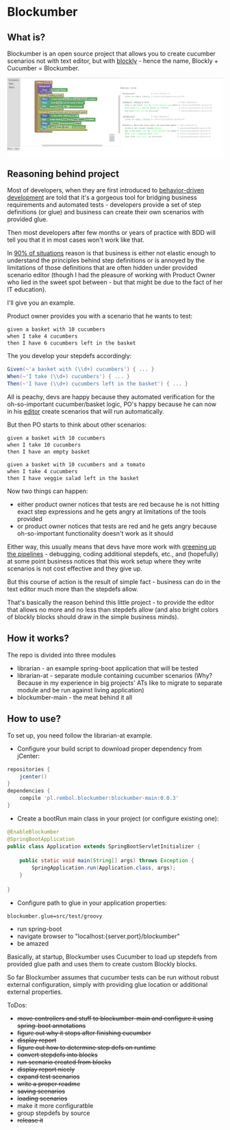 # Blockumber

## What is?

Blockumber is an open source project that allows you to create cucumber scenarios not with text editor, but with [blockly] - hence the name, Blockly + Cucumber = Blockumber.

![Alt text](/blockumber.png?raw=true "Blockumber in action")

## Reasoning behind project

Most of developers, when they are first introduced to [behavior-driven development] are told that it's a gorgeous tool for bridging business requirements and automated tests - developers provide a set of step definitions (or glue) and business can create their own scenarios with provided glue.

Then most developers after few months or years of practice with BDD will tell you that it in most cases won't work like that.

In [90% of situations] reason is that business is either not elastic enough to understand the principles behind step definitions or is annoyed by the limitations of those definitions that are often hidden under provided scenario editor (though I had the pleasure of working with Product Owner who lied in the sweet spot between - but that might be due to the fact of her IT education).

I'll give you an example.

Product owner provides you with a scenario that he wants to test:
```
given a basket with 10 cucumbers
when I take 4 cucumbers
then I have 6 cucumbers left in the basket
```

The you develop your stepdefs accordingly:
```groovy
Given(~'a basket with (\\d+) cucumbers') { ... }
When(~'I take (\\d+) cucumbers') { ... }
Then(~'I have (\\d+) cucumbers left in the basket') { ... }
```
All is peachy, devs are happy because they automated verification for the oh-so-important cucumber/basket logic, PO's happy because he can now in his [editor] create scenarios that will run automatically.

But then PO starts to think about other scenarios:
```
given a basket with 10 cucumbers
when I take 10 cucumbers
then I have an empty basket
```

```
given a basket with 10 cucumbers and a tomato
when I take 4 cucumbers
then I have veggie salad left in the basket
```

Now two things can happen:
* either product owner notices that tests are red because he is not hitting exact step expressions and he gets angry at limitations of the tools provided
* or product owner notices that tests are red and he gets angry because oh-so-important functionality doesn't work as it should

Either way, this usually means that devs have more work with [greening up the pipelines] - debugging, coding additional stepdefs, etc., and (hopefully) at some point business notices that this work setup where they write scenarios is not cost effective and they give up.

But this course of action is the result of simple fact - business can do in the text editor much more than the stepdefs allow.

That's basically the reason behind this little project - to provide the editor that allows no more and no less than stepdefs allow (and also bright colors of blockly blocks should draw in the simple business minds).

## How it works?

The repo is divided into three modules
* librarian - an example spring-boot application that will be tested
* librarian-at - separate module containing cucumber scenarios (Why? Because in my experience in big projects' ATs like to migrate to separate module and be run against living application)
* blockumber-main - the meat behind it all

## How to use?

To set up, you need follow the librarian-at example.
 * Configure your build script to download proper dependency from jCenter:

``` gradle
repositories {
	jcenter()
}
dependencies {
    compile 'pl.rembol.blockumber:blockumber-main:0.0.3'
}
```

 * Create a bootRun main class in your project (or configure existing one):
``` java
@EnableBlockumber
@SpringBootApplication
public class Application extends SpringBootServletInitializer {

    public static void main(String[] args) throws Exception {
        SpringApplication.run(Application.class, args);
    }

}
```
 * Configure path to glue in your application properties:
``` properties
blockumber.glue=src/test/groovy
```

* run spring-boot
* navigate browser to "localhost:{server.port}/blockumber"
* be amazed

Basically, at startup, Blockumber uses Cucumber to load up stepdefs from provided glue path and uses them to create custom Blockly blocks. 

So far Blockumber assumes that cucumber tests can be run without robust external configuration, simply with providing glue location or additional external properties.

ToDos:
* ~~move controllers and stuff to blockumber-main and configure it using spring-boot annotations~~
* ~~figure out why it stops after finishing cucumber~~
* ~~display report~~
* ~~figure out how to determine step defs on runtime~~
* ~~convert stepdefs into blocks~~
* ~~run scenario created from blocks~~
* ~~display report nicely~~
* ~~expand test scenarios~~
* ~~write a proper readme~~
* ~~saving scenarios~~
* ~~loading scenarios~~
* make it more configuratble
* group stepdefs by source
* ~~release it~~

[blockly]: https://developers.google.com/blockly
[behavior-driven development]: https://en.wikipedia.org/wiki/Behavior-driven_development
[90% of situations]: http://dilbert.com/strip/2008-05-08
[editor]: https://en.wikipedia.org/wiki/Microsoft_Notepad
[greening up the pipelines]: http://www.liquid-roof.com/images/painting2.jpg
